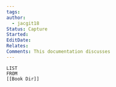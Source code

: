 ```yaml
---
tags: 
author:
  - jacgit18
Status: Capture
Started: 
EditDate: 
Relates: 
Comments: This documentation discusses
---
```


```dataview
LIST 
FROM
[[Book Dir]]
```
